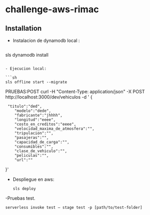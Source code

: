 # challenge-aws-rimac


## Installation

- Instalacion de dynamodb local :

  ```sh
 sls dynamodb install
  ```

- Ejecucion local:

  ```sh
  sls offline start --migrate
  ```


PRUEBAS:POST
curl -H "Content-Type: application/json" -X POST http://localhost:3000/dev/vehiculos -d '
{

     "titulo":"ded",
        "modelo":"dede",
        "fabricante":"jhhhh",
        "longitud":"eeee",
        "costo_en_creditos":"eeee",
        "velocidad_maxima_de_atmosfera":"",
        "tripulacion":"",
        "pasajeras":"",
        "capacidad_de_carga":"",
        "consumibles":"",
        "clase_de_vehiculo":"",
        "peliculas":"",
        "url":""
}'

- Despliegue en aws:

  ```
  sls deploy
  ```


-Pruebas test. 
 ```
serverless invoke test — stage test -p [path/to/test-folder]
  ```
